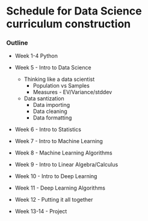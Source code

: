 # Schedule for Data Science curriculum construction

### Outline
* Week 1-4 Python

* Week 5 - Intro to Data Science
  * Thinking like a data scientist
    * Population vs Samples
    * Measures - EV/Variance/stddev
  * Data santization
    * Data importing
    * Data cleaning
    * Data formatting
    
* Week 6 - Intro to Statistics

* Week 7 - Intro to Machine Learning

* Week 8 - Machine Learning Algorithms

* Week 9 - Intro to Linear Algebra/Calculus

* Week 10 - Intro to Deep Learning

* Week 11 - Deep Learning Algorithms

* Week 12 - Putting it all together

* Week 13-14 - Project

